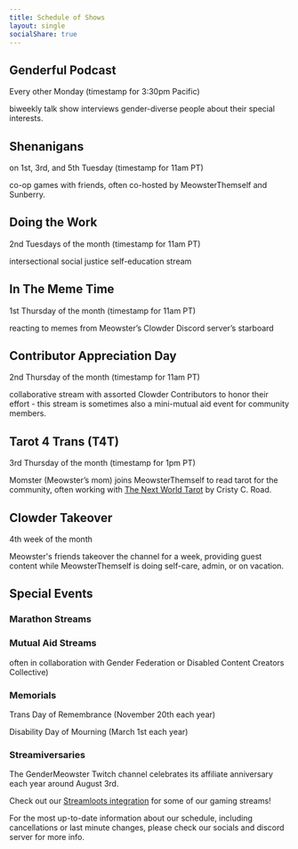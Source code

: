 ```yaml
---
title: Schedule of Shows
layout: single
socialShare: true
---
```


## Genderful Podcast

Every other Monday (timestamp for 3:30pm Pacific)

biweekly talk show interviews gender-diverse people about their special interests.

## Shenanigans

on 1st, 3rd, and 5th Tuesday (timestamp for 11am PT)

co-op games with friends, often co-hosted by MeowsterThemself and Sunberry.

## Doing the Work

2nd Tuesdays of the month (timestamp for 11am PT)

intersectional social justice self-education stream

## In The Meme Time

1st Thursday of the month (timestamp for 11am PT)

reacting to memes from Meowster’s Clowder Discord server’s starboard

## Contributor Appreciation Day

2nd Thursday of the month (timestamp for 11am PT)

collaborative stream with assorted Clowder Contributors to honor their effort - this stream is sometimes also a mini-mutual aid event for community members.

## Tarot 4 Trans (T4T)

3rd Thursday of the month (timestamp for 1pm PT)

Momster (Meowster’s mom) joins MeowsterThemself to read tarot for the community, often working with [The Next World Tarot](https://www.silversprocket.net/next-world-tarot/) by Cristy C. Road.

## Clowder Takeover

4th week of the month

Meowster's friends takeover the channel for a week, providing guest content while MeowsterThemself is doing self-care, admin, or on vacation.

## Special Events

### Marathon Streams

### Mutual Aid Streams

often in collaboration with Gender Federation or Disabled Content Creators Collective)

### Memorials

Trans Day of Remembrance (November 20th each year)

Disability Day of Mourning (March 1st each year)

### Streamiversaries

The GenderMeowster Twitch channel celebrates its affiliate anniversary each year around August 3rd.

Check out our [Streamloots integration](https://www.streamloots.com/gendermeowster) for some of our gaming streams!

For the most up-to-date information about our schedule, including cancellations or last minute changes, please check our socials and discord server for more info.